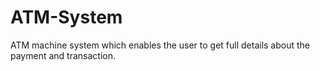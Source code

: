﻿# ATM-System
ATM machine system which enables the user to get full details about the payment and transaction. 
